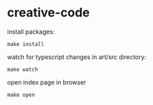 # creative-code

install packages:
```
make install
```

watch for typescript changes in art/src directory:
```
make watch
```

open index page in browser
```
make open
```
